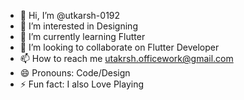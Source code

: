 - 👋 Hi, I’m @utkarsh-0192
- 👀 I’m interested in Designing
- 🌱 I’m currently learning Flutter
- 💞️ I’m looking to collaborate on Flutter Developer
- 📫 How to reach me utakrsh.officework@gmail.com
- 😄 Pronouns: Code/Design
- ⚡ Fun fact: I also Love Playing 

<!---
utkarsh-0192/utkarsh-0192 is a ✨ special ✨ repository because its `README.md` (this file) appears on your GitHub profile.
You can click the Preview link to take a look at your changes.
--->
